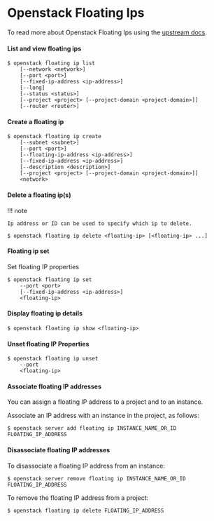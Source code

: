 # Openstack Floating Ips

To read more about Openstack Floating Ips using the [upstream docs](https://docs.openstack.org/python-openstackclient/latest/cli/command-objects/floating-ip.html).

#### List and view floating ips

``` shell
$ openstack floating ip list
    [--network <network>]
    [--port <port>]
    [--fixed-ip-address <ip-address>]
    [--long]
    [--status <status>]
    [--project <project> [--project-domain <project-domain>]]
    [--router <router>]
```

#### Create a floating ip

``` shell
$ openstack floating ip create
    [--subnet <subnet>]
    [--port <port>]
    [--floating-ip-address <ip-address>]
    [--fixed-ip-address <ip-address>]
    [--description <description>]
    [--project <project> [--project-domain <project-domain>]]
    <network>
```

#### Delete a floating ip(s)

!!! note

    Ip address or ID can be used to specify which ip to delete.


``` shell
$ openstack floating ip delete <floating-ip> [<floating-ip> ...]
```

#### Floating ip set

Set floating IP properties

``` shell
$ openstack floating ip set
    --port <port>
    [--fixed-ip-address <ip-address>]
    <floating-ip>
```

#### Display floating ip details

``` shell
$ openstack floating ip show <floating-ip>
```

#### Unset floating IP Properties

``` shell
$ openstack floating ip unset
    --port
    <floating-ip>
```

#### Associate floating IP addresses

You can assign a floating IP address to a project and to an instance.

Associate an IP address with an instance in the project, as follows:

``` shell
$ openstack server add floating ip INSTANCE_NAME_OR_ID FLOATING_IP_ADDRESS
```

#### Disassociate floating IP addresses

To disassociate a floating IP address from an instance:

``` shell
$ openstack server remove floating ip INSTANCE_NAME_OR_ID FLOATING_IP_ADDRESS
```
To remove the floating IP address from a project:

``` shell
$ openstack floating ip delete FLOATING_IP_ADDRESS
```
